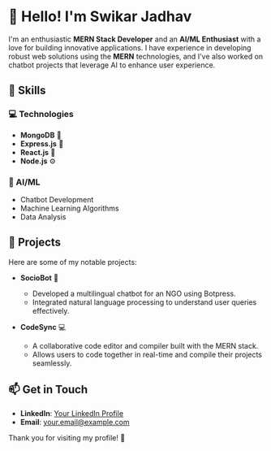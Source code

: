 # 👋 Hello! I'm Swikar Jadhav

I'm an enthusiastic **MERN Stack Developer** and an **AI/ML Enthusiast** with a love for building innovative applications. I have experience in developing robust web solutions using the **MERN** technologies, and I've also worked on chatbot projects that leverage AI to enhance user experience.

## 🚀 Skills

### 💻 Technologies
- **MongoDB** 🌱
- **Express.js** 🚀
- **React.js** 🎨
- **Node.js** ⚙️

### 🤖 AI/ML
- Chatbot Development
- Machine Learning Algorithms
- Data Analysis

## 🌟 Projects
Here are some of my notable projects:

- **SocioBot** 🤖
  - Developed a multilingual chatbot for an NGO using Botpress.
  - Integrated natural language processing to understand user queries effectively.

- **CodeSync** 💻
  - A collaborative code editor and compiler built with the MERN stack.
  - Allows users to code together in real-time and compile their projects seamlessly.

## 📫 Get in Touch
- **LinkedIn**: [Your LinkedIn Profile](https://in.linkedin.com/in/swikar-jadhav-526598244)
- **Email**: [your.email@example.com](mailto:swikarjadhav14@gmail.com)

Thank you for visiting my profile! 🚀
